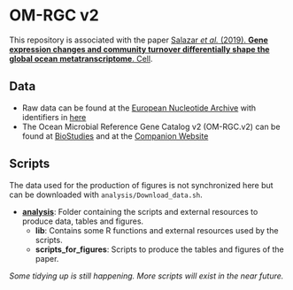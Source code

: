 # OM-RGC v2
This repository is associated with the paper [Salazar *et al.* (2019). **Gene expression changes and community turnover differentially shape the global ocean metatranscriptome**. Cell](https://doi.org/10.1016/j.cell.2019.10.014).

## Data

- Raw data can be found at the [European Nucleotide Archive](https://www.ebi.ac.uk/ena) with identifiers in [here](https://doi.org/10.5281/zenodo.3473199)
- The Ocean Microbial Reference Gene Catalog v2 (OM-RGC.v2) can be found at [BioStudies](https://www.ebi.ac.uk/biostudies/studies/S-BSST297) and at the [Companion Website](http://ocean-microbiome.org/)

## Scripts

The data used for the production of figures is not synchronized here but can be downloaded with `analysis/Download_data.sh`.

* [**analysis**](https://github.com/SushiLab/omrgc_v2_scripts/tree/master/analysis): Folder containing the scripts and external resources to produce data, tables and figures. 
	- **lib**: Contains some R functions and external resources used by the scripts.
	- **scripts\_for_figures**: Scripts to produce the tables and figures of the paper.

*Some tidying up is still happening. More scripts will exist in the near future.*

